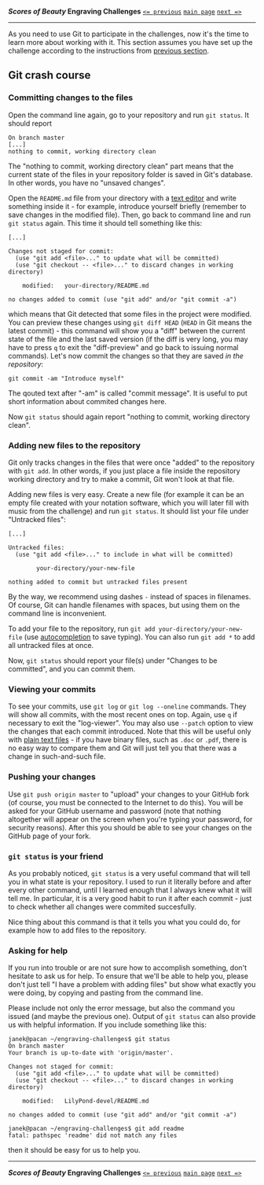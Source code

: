 **_Scores of Beauty_ Engraving Challenges**
[`<= previous`](3-setup.md)
[`main page`](README.md)
[`next =>`](5-editing-workflow.md)

-------------------------------------------


As you need to use Git to participate in the challenges, now it's the time to learn more about working with it.  This section assumes you have set up the challenge according to the instructions from [previous section](3-setup.md).


Git crash course
----------------

### Committing changes to the files

Open the command line again, go to your repository and run `git status`.  It should report

    On branch master
    [...]
    nothing to commit, working directory clean

The "nothing to commit, working directory clean" part means that the current state of the files in your repository folder is saved in Git's database.  In other words, you have no "unsaved changes".

Open the `README.md` file from your directory with a [text editor](miscellaneous.md#editing-text-files) and write something inside it - for example, introduce yourself briefly (remember to save changes in the modified file).  Then, go back to command line and run `git status` again.  This time it should tell something like this:

    [...]

    Changes not staged for commit:
      (use "git add <file>..." to update what will be committed)
      (use "git checkout -- <file>..." to discard changes in working directory)

        modified:   your-directory/README.md

    no changes added to commit (use "git add" and/or "git commit -a")

which means that Git detected that some files in the project were modified.  You can preview these changes using `git diff HEAD` (`HEAD` in Git means the latest commit) - this command will show you a "diff" between the current state of the file and the last saved version (if the diff is very long, you may have to press `q` to exit the "diff-preview" and go back to issuing normal commands).  Let's now commit the changes so that they are saved _in the repository_:

    git commit -am "Introduce myself"

The qouted text after "-am" is called "commit message". It is useful to put short information about commited changes here.

Now `git status` should again report "nothing to commit, working directory clean".


### Adding new files to the repository

Git only tracks changes in the files that were once "added" to the repository with `git add`.  In other words, if you just place a file inside the repository working directory and try to make a commit, Git won't look at that file.

Adding new files is very easy.  Create a new file (for example it can be an empty file created with your notation software, which you will later fill with music from the challenge) and run `git status`.  It should list your file under "Untracked files":

    [...]

    Untracked files:
      (use "git add <file>..." to include in what will be committed)

            your-directory/your-new-file

    nothing added to commit but untracked files present

By the way, we recommend using dashes `-` instead of spaces in filenames.  Of course, Git can handle filenames with spaces, but using them on the command line is inconvenient.

To add your file to the repository, run `git add your-directory/your-new-file` (use [autocompletion](using-command-line.md) to save typing).  You can also run `git add *` to add all untracked files at once.

Now, `git status` should report your file(s) under "Changes to be committed", and you can commit them.


### Viewing your commits

To see your commits, use `git log` or `git log --oneline` commands.  They will show all commits, with the most recent ones on top.  Again, use `q` if necessary to exit the "log-viewer".  You may also use `--patch` option to view the changes that each commit introduced.  Note that this will be useful only with [plain text files](miscellaneous.md#plain-text) - if you have binary files, such as `.doc` or `.pdf`, there is no easy way to compare them and Git will just tell you that there was a change in such-and-such file.


### Pushing your changes

Use `git push origin master` to "upload" your changes to your GitHub fork (of course, you must be connected to the Internet to do this).  You will be asked for your GitHub username and password (note that nothing altogether will appear on the screen when you're typing your password, for security reasons).  After this you should be able to see your changes on the GitHub page of your fork.


<!-- Add later:
pay attention to "working dir clean"
which commands can be run with dirty tree:
whcih commands modify the state of the repository?
-->


### `git status` is your friend

As you probably noticed, `git status` is a very useful command that will tell you in what state is your repository.  I used to run it literally before and after every other command, until I learned enough that I always knew what it will tell me.  In particular, it is a very good habit to run it after each commit - just to check whether all changes were commited succesfully.

Nice thing about this command is that it tells you what you could do, for example how to add files to the repository.


### Asking for help

If you run into trouble or are not sure how to accomplish something, don't hesitate to ask us for help.  To ensure that we'll be able to help you, please don't just tell "I have a problem with adding files" but show what exactly you were doing, by copying and pasting from the command line.

Please include not only the error message, but also the command you issued (and maybe the previous one).  Output of `git status` can also provide us with helpful information.  If you include something like this:

    janek@pacan ~/engraving-challenges$ git status
    On branch master
    Your branch is up-to-date with 'origin/master'.

    Changes not staged for commit:
      (use "git add <file>..." to update what will be committed)
      (use "git checkout -- <file>..." to discard changes in working directory)

        modified:   LilyPond-devel/README.md

    no changes added to commit (use "git add" and/or "git commit -a")
    
    janek@pacan ~/engraving-challenges$ git add readme
    fatal: pathspec 'readme' did not match any files

then it should be easy for us to help you.


-------------------------------------------
**_Scores of Beauty_ Engraving Challenges**
[`<= previous`](3-setup.md)
[`main page`](README.md)
[`next =>`](5-editing-workflow.md)
